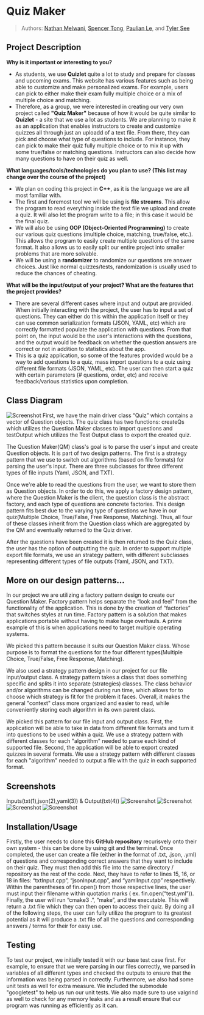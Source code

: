 # Quiz Maker
 
 

 > Authors: [Nathan Melwani](https://github.com/NateM135), [Spencer Tong](https://github.com/Diplett), [Paulian Le](https://github.com/paulian7), and [Tyler See](https://github.com/tylers122)


## Project Description
**Why is it important or interesting to you?**
 - As students, we use **Quizlet** quite a lot to study and prepare for classes and upcoming exams. This website has various features such as being able to customize and make personalized exams. For example, users can pick to either make their exam fully multiple choice or a mix of multiple choice and matching. 
 - Therefore, as a group, we were interested in creating our very own project called **"Quiz Maker"** because of how it would be quite similar to **Quizlet** - a site that we use a lot as students. We are planning to make it as an application that enables instructors to create and customize quizzes all through just an uploadd of a text file. From there, they can pick and choose what type of questions to include. For instance, they can pick to make their quiz fully multiple choice or to mix it up with some true/false or matching questions. Instructors can also decide how many questions to have on their quiz as well.

 **What languages/tools/technologies do you plan to use? (This list may change over the course of the project)**
 - We plan on coding this project in **C++**, as it is the language we are all most familiar with.
 - The first and foremost tool we will be using is **file streams**. This allow the program to read everything inside the text file we upload and create a quiz. It will also let the program write to a file; in this case it would be the final quiz. 
 - We will also be using **OOP (Object-Oriented Programming)** to create our various quiz questions (multiple choice, matching, true/false, etc.). This allows the program to easily create multiple questions of the same format. It also allows us to easily split our entire project into smaller problems that are more solvable.
  - We will be using a **randomizer** to randomize our questions are answer choices. Just like normal quizzes/tests, randomization is usually used to reduce the chances of cheating.

**What will be the input/output of your project? What are the features that the project provides?**
  - There are several different cases where input and output are provided. When initially interacting with the project, the user has to input a set of questions. They can either do this within the application itself or they can use common serialization formats (JSON, YAML, etc) which are correctly formatted populate the application with questions. From that point on, the input would be the user's interactions with the questions, and the output would be feedback on whether the question answers are correct or not in addition to statistics about the app.
  - This is a quiz application, so some of the features provided would be a way to add questions to a quiz, mass import questions to a quiz using different file formats (JSON, YAML, etc). The user can then start a quiz with certain parameters (# questions, order, etc) and receive feedback/various statistics upon completion.

## Class Diagram

![Screenshot](https://raw.githubusercontent.com/cs100/final-project-nmelw002-ple061-stong019-tsee001/master/Quiz%20Maker%20UML%20Diagram.png?token=APMEK2WNI7W3EHSNPRPMLCTBV54CM)
  First, we have the main driver class “Quiz” which contains a vector of Question objects. The quiz class has two functions: createQs which utilizes the Question Maker classes to import questions and testOutput which utilizes the Test Output class to export the created quiz. 

 The Question Maker(QM) class's goal is to parse the user's input and create Question objects. It is part of two design patterns. The first is a strategy pattern that we use to switch out algorithms (based on file formats) for parsing the user's input. There are three subclasses for three different types of file inputs (Yaml, JSON, and TXT).

  Once we're able to read the questions from the user, we want to store them as Question objects. In order to do this, we apply a factory design pattern, where the Question Maker is the client, the question class is the abstract factory, and each type of questions are concrete factories. This design pattern fits best due to the varying type of questions we have in our quiz(Multiple Choice, True/False, Free Response, Matching). Thus, all four of these classes inherit from the Question class which are aggregated by the QM and eventually returned to the Quiz driver.

  After the questions have been created it is then returned to the Quiz class, the user has the option of outputting the quiz. In order to support multiple export file formats, we use an strategy pattern, with different subclasses representing different types of file outputs (Yaml, JSON, and TXT).

## More on our design patterns... 

In our project we are utilizing a factory pattern design to create our Question Maker. Factory pattern helps separate the “look and feel” from the functionality of the application. This is done by the creation of “factories” that switches styles at run time. Factory pattern is a solution that makes applications portable without having to make huge overhauls. A prime example of this is when applications need to target multiple operating systems.

We picked this pattern because it suits our Question Maker class. Whose purpose is to format the questions for the four different types(Multiple Choice, True/False, Free Response, Matching).

We also used a strategy pattern design in our project for our file input/output class. A strategy pattern takes a class that does something specific and splits it into separate (strategies) classes. The class behavior and/or algorithms can be changed during run time, which allows for to choose which strategy is fit for the problem it faces. Overall, it makes the general "context" class more organized and easier to read, while conveniently storing each algorithm in its own parent class.

We picked this pattern for our file input and output class. First, the application will be able to take in data from different file formats and turn it into questions to be used within a quiz. We use a strategy pattern with different classes for each "algorithm" needed to parse each kind of supported file. Second, the application will be able to export created quizzes in several formats. We use a strategy pattern with different classes for each "algorithm" needed to output a file with the quiz in each supported format.
 
 ## Screenshots 
 Inputs(txt(1),json(2),yaml(3)) & Output(txt(4))
 ![Screenshot](https://raw.githubusercontent.com/cs100/final-project-nmelw002-ple061-stong019-tsee001/master/txtInput.png?token=APMEK2WMJHREYYJ6F3PIZYDBV53YS)
 ![Screenshot](https://raw.githubusercontent.com/cs100/final-project-nmelw002-ple061-stong019-tsee001/master/jsonInput.png?token=APMEK2SZXSDXCDKIWRABLI3BV533Q)
 ![Screenshot](https://raw.githubusercontent.com/cs100/final-project-nmelw002-ple061-stong019-tsee001/master/ymlInput.png?token=APMEK2SKOAWEXHON2BSQGHDBV535G)
 ![Screenshot](https://raw.githubusercontent.com/cs100/final-project-nmelw002-ple061-stong019-tsee001/master/txtOutput.png?token=APMEK2SNL4HDJZ563LTLEULBV536S)
 
 ## Installation/Usage
 Firstly, the user needs to clone this **GitHub repository** recurisvely onto their own system - this can be done by using git and the terminal. Once completed, the user can create a file (either in the format of .txt, .json, .yml) of questions and corresponding correct answers that they want to include on their quiz. They must then add this file into the same directory / repository as the rest of the code. Next, they have to refer to lines 15, 16, or 18 in files: “txtInput.cpp”, “jsonInput.cpp”, and “yamlInput.cpp” respectively. Within the parentheses of fin.open() from those respective lines, the user must input their filename within quotation marks ( ex. fin.open(“test.yml”)). Finally, the user will run “cmake3 .”, “make”,  and the executable. This will return a .txt file which they can then open to access their quiz. By doing all of the following steps, the user can fully utilize the program to its greatest potential as it will produce a .txt file of all the questions and corresponding answers / terms for their for easy use.
 
 
 ## Testing
 To test our project, we initially tested it with our base test case first. For example, to ensure that we were parsing in our files correctly, we parsed in variables of all different types and checked the outputs to ensure that the information was being parsed in correctly. Furthermore, we also had some unit tests as well for extra measure. We included the submodule "googletest" to help us run our unit tests. We also made sure to use valgrind as well to check for any memory leaks and as a result ensure that our program was running as efficiently as it can.

